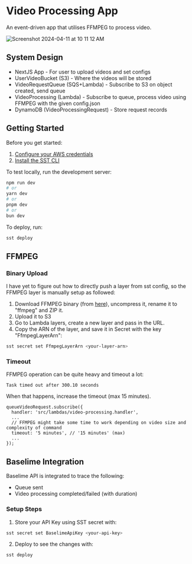 # Video Processing App

An event-driven app that utilises FFMPEG to process video.

![Screenshot 2024-04-11 at 10 11 12 AM](https://github.com/zhifez/video-processing-app-sst/assets/33366655/5c06c798-4eeb-45ed-b1c7-4abdda685274)


## System Design

- NextJS App - For user to upload videos and set configs
- UserVideoBucket (S3) - Where the videos will be stored
- VideoRequestQueue (SQS+Lambda) - Subscribe to S3 on object created, send queue
- VideoProcessing (Lambda) - Subscribe to queue, process video using FFMPEG with the given config.json
- DynamoDB (VideoProcessingRequest) - Store request records

## Getting Started

Before you get started:

1. [Configure your AWS credentials](https://docs.sst.dev/advanced/iam-credentials#loading-from-a-file)
2. [Install the SST CLI](https://ion.sst.dev/docs/reference/cli)

To test locally, run the development server:

```bash
npm run dev
# or
yarn dev
# or
pnpm dev
# or
bun dev
```

To deploy, run:

```bash
sst deploy
```

## FFMPEG

### Binary Upload

I have yet to figure out how to directly push a layer from sst config, so the FFMPEG layer is manually setup as followed:
1. Download FFMPEG binary (from [here](https://johnvansickle.com/ffmpeg/)), uncompress it, rename it to "ffmpeg" and ZIP it.
2. Upload it to S3
3. Go to Lambda layers, create a new layer and pass in the URL.
4. Copy the ARN of the layer, and save it in Secret with the key "FfmpegLayerArn":
```bash
sst secret set FfmpegLayerArn <your-layer-arn>
```

### Timeout

FFMPEG operation can be quite heavy and timeout a lot:

```
Task timed out after 300.10 seconds
```

When that happens, increase the timeout (max 15 minutes).

```
queueVideoRequest.subscribe({
  handler: 'src/lambdas/video-processing.handler',
  ...
  // FFMPEG might take some time to work depending on video size and complexity of command
  timeout: '5 minutes', // '15 minutes' (max)
  ...
});
```

## Baselime Integration

Baselime API is integrated to trace the following:
- Queue sent
- Video processing completed/failed (with duration)

### Setup Steps
1. Store your API Key using SST secret with:
```bash
sst secret set BaselimeApiKey <your-api-key>
```

2. Deploy to see the changes with:
```bash
sst deploy
```